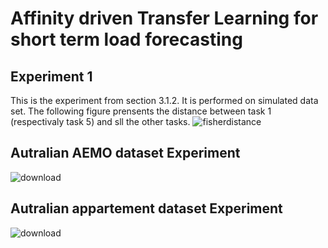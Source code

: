 # Affinity driven Transfer Learning for short term load forecasting
## Experiment 1
This is the experiment from section 3.1.2. It is performed on simulated data set. 
The following figure prensents the distance between task 1 (respectivaly task 5) and sll the other tasks.
![fisherdistance](https://user-images.githubusercontent.com/35613655/216461162-62c72936-b8c1-44a3-8f89-dfc4bbbff383.png)

## Autralian AEMO dataset Experiment
![download](https://user-images.githubusercontent.com/35613655/217347953-ba132840-4ad3-43f5-9052-f1ee69e9dea5.png)

## Autralian appartement dataset Experiment

![download](https://user-images.githubusercontent.com/35613655/221671960-970e5228-6dd2-4756-87f4-a290ab9fca6d.png)
